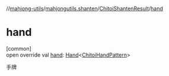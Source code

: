 //[mahjong-utils](../../../index.md)/[mahjongutils.shanten](../index.md)/[ChitoiShantenResult](index.md)/[hand](hand.md)

# hand

[common]\
open override val [hand](hand.md): [Hand](../../mahjongutils.models.hand/-hand/index.md)&lt;[ChitoiHandPattern](../../mahjongutils.models.hand/-chitoi-hand-pattern/index.md)&gt;

手牌

